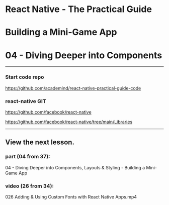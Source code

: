 # React Native - The Practical Guide
# Building a Mini-Game App
# 04 - Diving Deeper into Components

---

### Start code repo
https://github.com/academind/react-native-practical-guide-code

### react-native GIT
https://github.com/facebook/react-native

https://github.com/facebook/react-native/tree/main/Libraries

---

## View the next lesson.

### part (04 from 37):
04 - Diving Deeper into Components, 
Layouts & Styling - Building a Mini-Game App

### video (26 from 34):
026 Adding & Using Custom Fonts with React Native Apps.mp4
